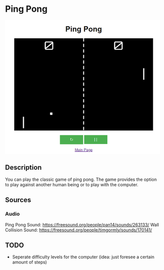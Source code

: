 # Ping Pong
![Start Menu](assets/images/screenshot_ping_pong.png)

## Description
You can play the classic game of ping pong. The game provides the option to play against another human being or to play with the computer.

## Sources
### Audio
Ping Pong Sound: https://freesound.org/people/pan14/sounds/263133/
Wall Collision Sound: https://freesound.org/people/timgormly/sounds/170141/

## TODO
- Seperate difficulty levels for the computer (idea: just foresee a certain amount of steps)